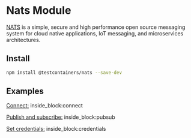 # Nats Module

[NATS](https://nats.io/) is a simple, secure and high performance open source messaging system for cloud native applications, IoT messaging, and microservices architectures.

## Install

```bash
npm install @testcontainers/nats --save-dev
```

## Examples

<!--codeinclude-->
[Connect:](../../packages/modules/nats/src/nats-container.test.ts) inside_block:connect
<!--/codeinclude-->

<!--codeinclude-->
[Publish and subscribe:](../../packages/modules/nats/src/nats-container.test.ts) inside_block:pubsub
<!--/codeinclude-->

<!--codeinclude-->
[Set credentials:](../../packages/modules/nats/src/nats-container.test.ts) inside_block:credentials
<!--/codeinclude-->
